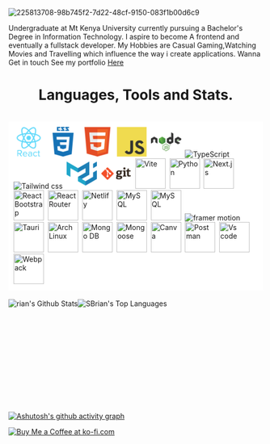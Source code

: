 <div id="header" align="start"> 

  ![225813708-98b745f2-7d22-48cf-9150-083f1b00d6c9](https://github.com/user-attachments/assets/b3858a1b-6c4e-400f-80e7-4a7d8324d219)

  
  Undergraduate at Mt Kenya University currently pursuing a Bachelor's Degree in Information Technology.
  I aspire to become A frontend and eventually a fullstack developer.
  My Hobbies are Casual Gaming,Watching Movies and Travelling which influence the way i create applications.
  Wanna Get in touch See my portfolio <a href="https://brian-ali.netlify.app/" target="_blank">Here</a>
&nbsp;
<h1 align="center">
  Languages, Tools and Stats.
</h1>
&nbsp;
 <div style="background-color: white; padding: 10px; align:center;">
    <img src="https://github.com/devicons/devicon/blob/master/icons/react/react-original-wordmark.svg" title="React" alt="React" width="60" height="60"/>&nbsp;
    <img src="https://github.com/devicons/devicon/blob/master/icons/css3/css3-plain-wordmark.svg"  title="CSS3" alt="CSS" width="60" height="60"/>&nbsp;
    <img src="https://github.com/devicons/devicon/blob/master/icons/html5/html5-original.svg" title="HTML5" alt="HTML" width="60" height="60"/>&nbsp;
    <img src="https://github.com/devicons/devicon/blob/master/icons/javascript/javascript-original.svg" title="JavaScript" alt="JavaScript" width="60" height="60"/>&nbsp;
    <img src="https://github.com/devicons/devicon/blob/master/icons/nodejs/nodejs-original-wordmark.svg" title="NodeJS" alt="NodeJS" width="60" height="60"/>&nbsp;
    <img src="https://cdn.jsdelivr.net/gh/devicons/devicon@latest/icons/typescript/typescript-original.svg" title="NodeJS" alt="TypeScript" width="60" height="60"/>&nbsp;
    <img src="https://cdn.jsdelivr.net/gh/devicons/devicon@latest/icons/tailwindcss/tailwindcss-original.svg" title="NodeJS" alt="Tailwind css" width="60" height="60" />&nbsp;
   <img src="https://github.com/devicons/devicon/blob/master/icons/materialui/materialui-original.svg" title="Material UI" alt="Material UI" width="60" height="60"/>&nbsp;
    <img src="https://github.com/devicons/devicon/blob/master/icons/git/git-original-wordmark.svg" title="Git" **alt="Git" width="60" height="60"/>&nbsp;
    <img src="https://cdn.jsdelivr.net/gh/devicons/devicon@latest/icons/vitejs/vitejs-original.svg" title="Vite" **alt="Git" width="60" height="60"/>&nbsp;
    <img src="https://cdn.jsdelivr.net/gh/devicons/devicon@latest/icons/python/python-original.svg" width="60" title="Python" height="60"/>&nbsp
    <img src="https://cdn.jsdelivr.net/gh/devicons/devicon@latest/icons/nextjs/nextjs-original.svg" width="60" title="Next.js" height="60"/>&nbsp
     <img src="https://cdn.jsdelivr.net/gh/devicons/devicon@latest/icons/reactbootstrap/reactbootstrap-original.svg" width="60" title="ReactBootstrap" height="60" />&nbsp
      <img src="https://cdn.jsdelivr.net/gh/devicons/devicon@latest/icons/reactrouter/reactrouter-original.svg" width="60" title="ReactRouter" height="60" />&nbsp 
     <img src="https://cdn.jsdelivr.net/gh/devicons/devicon@latest/icons/netlify/netlify-original.svg" width="60" title="Netlify" height="60" />&nbsp
     <img src="https://cdn.jsdelivr.net/gh/devicons/devicon@latest/icons/mysql/mysql-original-wordmark.svg"  width="60" title="MySQL" height="60" />&nbsp
      <img src="https://cdn.jsdelivr.net/gh/devicons/devicon@latest/icons/supabase/supabase-original.svg" width="60" title="MySQL" height="60" />&nbsp
      <img src="https://cdn.jsdelivr.net/gh/devicons/devicon@latest/icons/framermotion/framermotion-original-wordmark.svg" width="60" title="Framer Motion" alt="framer motion" height="60" />&nbsp
     <img src="https://cdn.jsdelivr.net/gh/devicons/devicon@latest/icons/tauri/tauri-original.svg" title="Tauri" **alt="Tauri" width="60" height="60"/>&nbsp;
    <img src="https://cdn.jsdelivr.net/gh/devicons/devicon@latest/icons/archlinux/archlinux-original-wordmark.svg"  title="Arch Linux" **alt="Arch Linux" width="60" height="60"/>&nbsp;
    <img src="https://cdn.jsdelivr.net/gh/devicons/devicon@latest/icons/mongodb/mongodb-original-wordmark.svg" title="Mongo DB" **alt="MongoDb" width="60" height="60"/>&nbsp;
     <img src="https://cdn.jsdelivr.net/gh/devicons/devicon@latest/icons/mongoose/mongoose-original-wordmark.svg" title="Mongoose" **alt="Mongoose" width="60" height="60"/>&nbsp;
    <img src="https://cdn.jsdelivr.net/gh/devicons/devicon@latest/icons/canva/canva-original.svg" title="Canva" **alt="Canva" width="60" height="60"/>&nbsp;
    <img src="https://cdn.jsdelivr.net/gh/devicons/devicon@latest/icons/postman/postman-original-wordmark.svg" title="Postman" **alt="Postman" width="60" height="60"/>&nbsp;
    <img src="https://cdn.jsdelivr.net/gh/devicons/devicon@latest/icons/vscode/vscode-original-wordmark.svg" title="Vs code" **alt="Visual Studio Code" width="60" height="60"/>&nbsp;
    <img src="https://cdn.jsdelivr.net/gh/devicons/devicon@latest/icons/webpack/webpack-original.svg" title="Webpack" **alt="Webpack" width="60" height="60"/>&nbsp;
          
          

   
 </div>
 &nbsp;
<div style="display: flex;"; align="center">
  <img alt="rian's Github Stats" src="https://denvercoder1-github-readme-stats.vercel.app/api/?username=brianali-codes&show_icons=true&count_private=true&theme=dark&hide_border=true&bg_color=151515&title_color=f2f2f2&icon_color=79fe96" style="height: 192px;">
  <img alt="SBrian's Top Languages" src="https://github-readme-stats.vercel.app/api/top-langs/?username=brianali-codes&langs_count=8&count_private=true&layout=compact&theme=dark&hide_border=true&hide=Jupyter%20notebook,less&bg_color=151515&title_color=f2f2f2&icon_color=79fe96" style="height: 192px;">
</div>
&nbsp;

[![Ashutosh's github activity graph](https://github-readme-activity-graph.vercel.app/graph?username=Brianali-codes&bg_color=293036&color=ffffff&line=9ecbff&point=f97583&area=true&hide_border=true)](https://github.com/ashutosh00710/github-readme-activity-graph)
</div>
  
  <a href='https://ko-fi.com/R6R718AMG2' target='_blank'><img height='36' style='border:0px;height:36px;' src='https://storage.ko-fi.com/cdn/kofi6.png?v=6' border='0' alt='Buy Me a Coffee at ko-fi.com' /></a>
